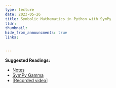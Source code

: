 ```yaml
---
type: lecture
date: 2023-05-26
title: Symbolic Mathematics in Python with SymPy
tldr: 
thumbnail: 
hide_from_announcments: true
links: 

      
---
```

**Suggested Readings:**
- [Notes](https://hackmd.io/@phonchi/programming-ch11)
- [SymPy Gamma](https://gamma.sympy.org/)
- [[Recorded video]](https://youtube.com/playlist?list=PLHNZtBNWQ-84sKsC6nQkwKR7dJzgjtUcn)


